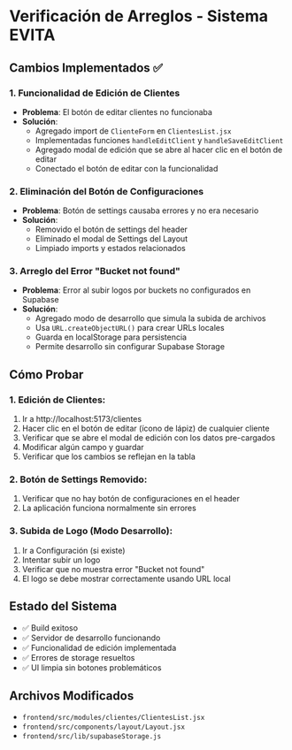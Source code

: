 # Verificación de Arreglos - Sistema EVITA

## Cambios Implementados ✅

### 1. Funcionalidad de Edición de Clientes
- **Problema**: El botón de editar clientes no funcionaba
- **Solución**: 
  - Agregado import de `ClienteForm` en `ClientesList.jsx`
  - Implementadas funciones `handleEditClient` y `handleSaveEditClient`
  - Agregado modal de edición que se abre al hacer clic en el botón de editar
  - Conectado el botón de editar con la funcionalidad

### 2. Eliminación del Botón de Configuraciones
- **Problema**: Botón de settings causaba errores y no era necesario
- **Solución**: 
  - Removido el botón de settings del header
  - Eliminado el modal de Settings del Layout
  - Limpiado imports y estados relacionados

### 3. Arreglo del Error "Bucket not found"
- **Problema**: Error al subir logos por buckets no configurados en Supabase
- **Solución**: 
  - Agregado modo de desarrollo que simula la subida de archivos
  - Usa `URL.createObjectURL()` para crear URLs locales
  - Guarda en localStorage para persistencia
  - Permite desarrollo sin configurar Supabase Storage

## Cómo Probar

### 1. Edición de Clientes:
1. Ir a http://localhost:5173/clientes
2. Hacer clic en el botón de editar (ícono de lápiz) de cualquier cliente
3. Verificar que se abre el modal de edición con los datos pre-cargados
4. Modificar algún campo y guardar
5. Verificar que los cambios se reflejan en la tabla

### 2. Botón de Settings Removido:
1. Verificar que no hay botón de configuraciones en el header
2. La aplicación funciona normalmente sin errores

### 3. Subida de Logo (Modo Desarrollo):
1. Ir a Configuración (si existe)
2. Intentar subir un logo
3. Verificar que no muestra error "Bucket not found"
4. El logo se debe mostrar correctamente usando URL local

## Estado del Sistema
- ✅ Build exitoso
- ✅ Servidor de desarrollo funcionando
- ✅ Funcionalidad de edición implementada
- ✅ Errores de storage resueltos
- ✅ UI limpia sin botones problemáticos

## Archivos Modificados
- `frontend/src/modules/clientes/ClientesList.jsx`
- `frontend/src/components/layout/Layout.jsx`
- `frontend/src/lib/supabaseStorage.js`